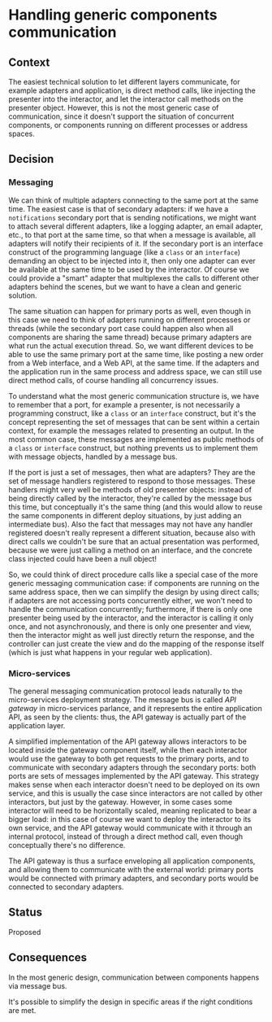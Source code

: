 # Handling generic components communication


## Context

The easiest technical solution to let different layers communicate, for example adapters and application, is direct method calls, like injecting the presenter into the interactor, and let the interactor call methods on the presenter object. However, this is not the most generic case of communication, since it doesn't support the situation of concurrent components, or components running on different processes or address spaces.


## Decision


### Messaging

We can think of multiple adapters connecting to the same port at the same time. The easiest case is that of secondary adapters: if we have a `notifications` secondary port that is sending notifications, we might want to attach several different adapters, like a logging adapter, an email adapter, etc., to that port at the same time, so that when a message is available, all adapters will notify their recipients of it. If the secondary port is an interface construct of the programming language (like a `class` or an `interface`) demanding an object to be injected into it, then only one adapter can ever be available at the same time to be used by the interactor. Of course we could provide a "smart" adapter that multiplexes the calls to different other adapters behind the scenes, but we want to have a clean and generic solution.

The same situation can happen for primary ports as well, even though in this case we need to think of adapters running on different processes or threads (while the secondary port case could happen also when all components are sharing the same thread) because primary adapters are what run the actual execution thread. So, we want different devices to be able to use the same primary port at the same time, like posting a new order from a Web interface, and a Web API, at the same time. If the adapters and the application run in the same process and address space, we can still use direct method calls, of course handling all concurrency issues.

To understand what the most generic communication structure is, we have to remember that a port, for example a presenter, is not necessarily a programming construct, like a `class` or an `interface` construct, but it's the concept representing the set of messages that can be sent within a certain context, for example the messages related to presenting an output. In the most common case, these messages are implemented as public methods of a `class` or `interface` construct, but nothing prevents us to implement them with message objects, handled by a message bus.

If the port is just a set of messages, then what are adapters? They are the set of message handlers registered to respond to those messages. These handlers might very well be methods of old presenter objects: instead of being directly called by the interactor, they're called by the message bus this time, but conceptually it's the same thing (and this would allow to reuse the same components in different deploy situations, by just adding an intermediate bus). Also the fact that messages may not have any handler registered doesn't really represent a different situation, because also with direct calls we couldn't be sure that an actual presentation was performed, because we were just calling a method on an interface, and the concrete class injected could have been a null object!

So, we could think of direct procedure calls like a special case of the more generic messaging communication case: if components are running on the same address space, then we can simplify the design by using direct calls; if adapters are not accessing ports concurrently either, we won't need to handle the communication concurrently; furthermore, if there is only one presenter being used by the interactor, and the interactor is calling it only once, and not asynchronously, and there is only one presenter and view, then the interactor might as well just directly return the response, and the controller can just create the view and do the mapping of the response itself (which is just what happens in your regular web application).


### Micro-services

The general messaging communication protocol leads naturally to the micro-services deployment strategy. The message bus is called *API gateway* in micro-services parlance, and it represents the entire application API, as seen by the clients: thus, the API gateway is actually part of the application layer.

A simplified implementation of the API gateway allows interactors to be located inside the gateway component itself, while then each interactor would use the gateway to both get requests to the primary ports, and to communicate with secondary adapters through the secondary ports: both ports are sets of messages implemented by the API gateway. This strategy makes sense when each interactor doesn't need to be deployed on its own service, and this is usually the case since interactors are not called by other interactors, but just by the gateway. However, in some cases some interactor will need to be horizontally scaled, meaning replicated to bear a bigger load: in this case of course we want to deploy the interactor to its own service, and the API gateway would communicate with it through an internal protocol, instead of through a direct method call, even though conceptually there's no difference.

The API gateway is thus a surface enveloping all application components, and allowing them to communicate with the external world: primary ports would be connected with primary adapters, and secondary ports would be connected to secondary adapters.


## Status

Proposed


## Consequences

In the most generic design, communication between components happens via message bus.

It's possible to simplify the design in specific areas if the right conditions are met.
